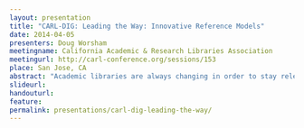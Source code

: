 ```yaml
---
layout: presentation
title: "CARL-DIG: Leading the Way: Innovative Reference Models"
date: 2014-04-05
presenters: Doug Worsham
meetingname: California Academic & Research Libraries Association
meetingurl: http://carl-conference.org/sessions/153
place: San Jose, CA
abstract: "Academic libraries are always changing in order to stay relevant with the unique and dynamic needs of users. Historically, reference was offered as a single service point within the library. However, as libraries continue to evolve, we have seen variations from this “traditional” model. Many libraries are considering offering no reference desk, reference service points at different locations on campus, or reference offered from librarian offices only, among other new models. The California Academic Reference Librarians Discussion Interest Group South (CARLDIG-S) has surveyed academic libraries in California to gauge the current state of “reference as place” and invited presenters to discuss different types of reference service models. Through this discussion session, participants will have the opportunity to learn the results of CARLDIG-S’s “Reference as Place” survey, hear from presenters about the current state of reference at their own institutions, and contribute their thoughts on varied reference models. Presenters will share their own experiences of transitioning between different models, starting new service points, and the benefits and disadvantages of each model to stimulate discussion among attendees."
slideurl:
handouturl:
feature: 
permalink: presentations/carl-dig-leading-the-way/
---
```

